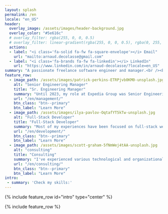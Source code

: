 ```yaml
---
layout: splash
permalink: /en
locale: "en_US"
header:
  overlay_image: /assets/images/header-background.jpg
  overlay_color: "#5e616c"
  # overlay_filter: rgba(255, 0, 0, 0.5)
  # overlay_filter: linear-gradient(rgba(255, 0, 0, 0.5), rgba(0, 255, 255, 0.5))
  actions:
  - label: "<i class='fa-solid fa-fw fa-square-envelope'></i> Email"
    url: "mailto:arnaud.decolasse@gmail.com"
  - label: "<i class='fa-brands fa-fw fa-linkedin'></i> LinkedIn"
    url: "https://www.linkedin.com/in/arnaud-decolasse/?locale=en_US"
summary: "A passionate freelance software engineer and manager.<br /><br />15 years of experience in various companies like Expedia Group and Bouygues Telecom, in France and in the US.<br />"
feature_row:
  - image_path: /assets/images/patrick-perkins-ETRPjvb0KM0-unsplash.jpg
    alt: "Senior Engineering Manager"
    title: "Sr. Engineering Manager"
    summary: "Until 2023, my role at Expedia Group was Senior Engineering Manager, where I used Agile methods to organize a development team of 9 engineers and project managers."
    url: "/en/management/"
    btn_class: "btn--primary"    
    btn_label: "Learn More"
  - image_path: /assets/images/ilya-pavlov-OqtafYT5kTw-unsplash.jpg
    alt: "Full-Stack Developer"
    title: "Full-Stack Developer"
    summary: "Most of my experiences have been focused on full-stack web development, with a lean toward APIs and back-end technologies, including in the Cloud."
    url: "/en/development/"
    btn_class: "btn--primary"
    btn_label: "Learn More"    
  - image_path: /assets/images/scott-graham-5fNmWej4tAA-unsplash.jpg
    alt: "consulting"
    title: "Consulting"
    summary: "I've experienced various technological and organizational changes in my career, helping me understand any given context and provide guidance to improve."
    url: "/en/consulting/"
    btn_class: "btn--primary"    
    btn_label: "Learn More"
intro:
 - summary: 'Check my skills:'
---
```


{% include feature_row id="intro" type="center" %}

{% include feature_row %}
